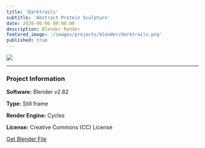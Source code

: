 ```yaml
---
title: 'Darktrails'
subtitle: 'Abstract Protein Sculpture'
date: 2020-06-06 00:00:00
description: Blender Render
featured_image: '/images/projects/blender/darktrails.png'
published: true
---
```


![](/images/projects/blender/darktrails.png)

---

### Project Information

**Software:** Blender v2.82

**Type:** Still frame

**Render Engine:** Cycles

**License:** Creative Commons (CC) License

<a href="https://github.com/davidkastner/illustratedatom/tree/master/files/darktrails.blend" class="button button--large">Get Blender File</a>
